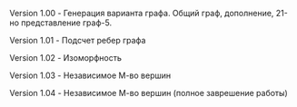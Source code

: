 Version 1.00 - Генерация варианта графа. Общий граф, дополнение, 21-но представление граф-5.

Version 1.01 - Подсчет ребер графа

Version 1.02 - Изоморфность

Version 1.03 - Независимое М-во вершин

Version 1.04 - Независимое М-во вершин (полное заврешение работы)
